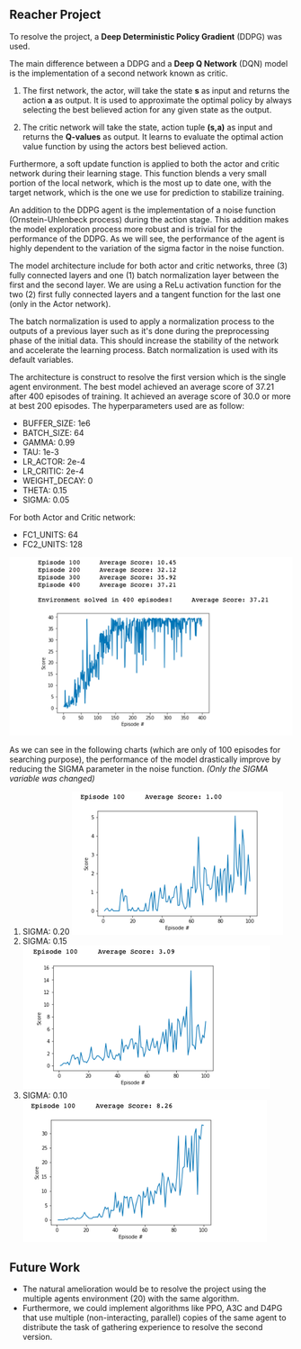## Reacher Project

To resolve the project, a **Deep Deterministic Policy Gradient** (DDPG) was used.

The main difference between a DDPG and a **Deep Q Network** (DQN) model is the implementation of a second network known as critic.
1. The first network, the actor, will take the state **s** as input and returns the action **a** as output. It is used to approximate the optimal policy by always selecting the best believed action for any given state as the output.

2. The critic network will take the state, action tuple **(s,a)** as input and returns the **Q-values** as output. It learns to evaluate the optimal action value function by using the actors best believed action.

Furthermore, a soft update function is applied to both the actor and critic network during their learning stage. This function blends a very small portion of the local network, which is the most up to date one, with the target network, which is the one we use for prediction to stabilize training.

An addition to the DDPG agent is the implementation of a noise function (Ornstein-Uhlenbeck process) during the action stage. This addition makes the model exploration process more robust and is trivial for the performance of the DDPG. As we will see, the performance of the agent is highly dependent to the variation of the sigma factor in the noise function.

The model architecture include for both actor and critic networks, three (3) fully connected layers and one (1) batch normalization layer between the first and the second layer. We are using a ReLu activation function for the two (2) first fully connected layers and a tangent function for the last one (only in the Actor network).

The batch normalization is used to apply a normalization process to the outputs of a previous layer such as it's done during the preprocessing phase of the initial data. This should increase the stability of the network and accelerate the learning process. Batch normalization is used with its default variables.

The architecture is construct to resolve the first version which is the single agent environment.
The best model achieved an average score of 37.21 after 400 episodes of training. It achieved an average score of 30.0 or more at best 200 episodes. The hyperparameters used are as follow:

* BUFFER_SIZE:  1e6
* BATCH_SIZE:   64
* GAMMA:        0.99
* TAU:          1e-3
* LR_ACTOR:     2e-4
* LR_CRITIC:    2e-4
* WEIGHT_DECAY: 0
* THETA:        0.15
* SIGMA:        0.05

For both Actor and Critic network:
* FC1_UNITS:    64
* FC2_UNITS:    128

![alt text](https://github.com/mwlussier/Reacher-Udacity/blob/master/images/reacher_ddpg_END.png)


As we can see in the following charts (which are only of 100 episodes for searching purpose), the performance of the model drastically improve by reducing the SIGMA parameter in the noise function. *(Only the SIGMA variable was changed)*

1. SIGMA: 0.20
![alt text](https://github.com/mwlussier/Reacher-Udacity/blob/master/images/reacher_ddpg_sigma020.png)
2. SIGMA: 0.15
![alt text](https://github.com/mwlussier/Reacher-Udacity/blob/master/images/reacher_ddpg_sigma015.png)
3. SIGMA: 0.10
![alt text](https://github.com/mwlussier/Reacher-Udacity/blob/master/images/reacher_ddpg_sigma010.png)


## Future Work
* The natural amelioration would be to resolve the project using the multiple agents environment (20) with the same algorithm. 
* Furthermore, we could implement algorithms like PPO, A3C and D4PG that use multiple (non-interacting, parallel) copies of the same agent to distribute the task of gathering experience to resolve the second version.
